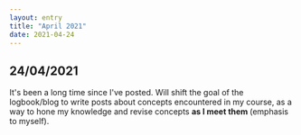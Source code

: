 ```yaml
---
layout: entry
title: "April 2021"
date: 2021-04-24
---
```

<h2><b> 24/04/2021 </b></h2>
<p> It's been a long time since I've posted. Will shift the goal of the logbook/blog to write posts about concepts encountered in my course, as a way to hone my knowledge and revise concepts <b> as I meet them </b> (emphasis to myself).</p> 
